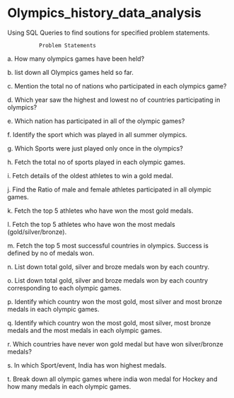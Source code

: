 # Olympics_history_data_analysis

Using SQL Queries to find soutions for specified problem statements.

              Problem Statements

   a. How many olympics games have been held?
   
   b. list down all Olympics games held so far.
   
   c. Mention the total no of nations who participated in each olympics game?
   
   d. Which year saw the highest and lowest no of countries participating in olympics?
   
   e. Which nation has participated in all of the olympic games?
   
   f. Identify the sport which was played in all summer olympics.
   
   g. Which Sports were just played only once in the olympics?
   
   h. Fetch the total no of sports played in each olympic games.
   
   i. Fetch details of the oldest athletes to win a gold medal.
   
   j. Find the Ratio of male and female athletes participated in all olympic games.
   
   k. Fetch the top 5 athletes who have won the most gold medals.
   
   l. Fetch the top 5 athletes who have won the most medals (gold/silver/bronze).
   
   m. Fetch the top 5 most successful countries in olympics. Success is defined by no of medals won.
   
   n. List down total gold, silver and broze medals won by each country.
   
   o. List down total gold, silver and broze medals won by each country corresponding to each olympic games.
   
   p. Identify which country won the most gold, most silver and most bronze medals in each olympic games.
   
   q. Identify which country won the most gold, most silver, most bronze medals and the most medals in each olympic games.
   
   r. Which countries have never won gold medal but have won silver/bronze medals?
   
   s. In which Sport/event, India has won highest medals.
   
   t. Break down all olympic games where india won medal for Hockey and how many medals in each olympic games.
